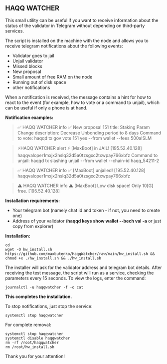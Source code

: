 ## HAQQ WATCHER

This small utility can be useful if you want to receive information about the status of the validator in Telegram without depending on third-party services.

The script is installed on the machine with the node and allows you to receive telegram notifications about the following events:

-   Validator goes to jail
-   Unjail validator
-   Missed blocks
-   New proposal 
-   Small amount of free RAM on the node
-   Running out of disk space
-   other notifications

When a notification is received, the message contains a hint for how to react to the event (for example, how to vote or a command to unjail), which can be useful if only a phone is at hand.

**Notification examples:**

> ✅ HAQQ WATCHER info ✅ New proposal 151 title: Staking Param Change
> description: Decrease Unbonding period to 8 days Command to vote:
> haqqd tx gov vote 151 yes --from wallet --fees 500aISLM


> ⚡️HAQQ WATCHER alert ⚡️ [MaxBoot] in JAIL! [195.52.40.128]
> haqqvaloper1mxjx2hslq32d5a0tzsgxc2txwpay766xbfz Command to unjail:
> haqqd tx slashing unjail --from wallet --chain-id haqq_54211-2


> ✅ HAQQ WATCHER info ✅ [MaxBoot] unjailed! [195.52.40.128]
> haqqvaloper1mxjx2hslq32d5a0tzsgxc2txwpay766xbfz


> ⚠️ HAQQ WATCHER info ⚠️ [MaxBoot] Low disk space! Only 10[G] free.
> [195.52.40.128]


**Installation requirements:**

-   Your telegram bot (namely chat id and token - if not, you need to create one)
-   Address of your validator (**haqqd keys show wallet --bech val -a** or just copy from explorer)

**Installation:**

    cd
    wget -O hw_install.sh https://github.com/maxbutenko/HaqqWatcher/raw/main/hw_install.sh && chmod +x ./hw_install.sh && ./hw_install.sh

The installer will ask for the validator address and telegram bot details. After receiving the test message, the script will run as a service, checking the parameters every 15 seconds. To view the logs, enter the command:

    journalctl -u haqqwatcher -f -o cat

**This completes the installation.**

To stop notifications, just stop the service:

    systemctl stop haqqwatcher

For complete removal:

    systemctl stop haqqwatcher
    systemctl disable haqqwatcher
    rm -rf /root/haqqwatcher
    rm /root/hw_install.sh

Thank you for your attention!
